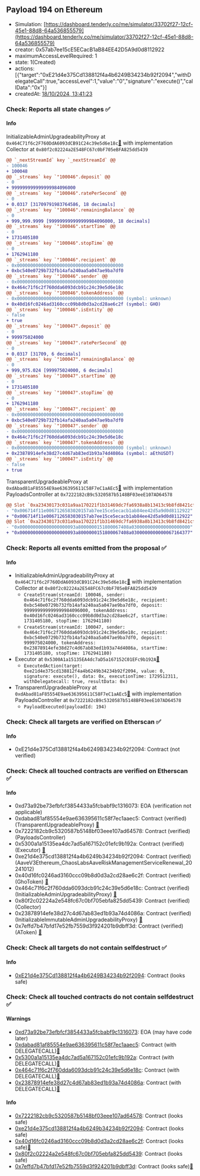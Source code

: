 ## Payload 194 on Ethereum

- Simulation: [https://dashboard.tenderly.co/me/simulator/33702f27-12cf-45e1-88d8-64a536855579](https://dashboard.tenderly.co/me/simulator/33702f27-12cf-45e1-88d8-64a536855579)
- creator: 0x57ab7ee15cE5ECacB1aB84EE42D5A9d0d8112922
- maximumAccessLevelRequired: 1
- state: 1(Created)
- actions: [{"target":"0xE21d4e375Cd138812f4a4b6249B34234b92f2094","withDelegateCall":true,"accessLevel":1,"value":"0","signature":"execute()","callData":"0x"}]
- createdAt: [18/10/2024, 13:41:23](https://etherscan.io/tx/0x9e88e2e04cb4adc95f58ccdc48d8c8bb80bf0fcb5e149967336f470954613bcc)

### Check: Reports all state changes :white_check_mark:

#### Info


InitializableAdminUpgradeabilityProxy at `0x464C71f6c2F760DdA6093dCB91C24c39e5d6e18c`[:ghost:](https://github.com/bgd-labs/aave-address-book "AaveV2Ethereum.COLLECTOR, AaveV2EthereumAMM.COLLECTOR, AaveV2EthereumArc.COLLECTOR, AaveV3Ethereum.COLLECTOR, AaveV3EthereumEtherFi.COLLECTOR, AaveV3EthereumLido.COLLECTOR") with implementation Collector at `0x80f2c02224a2E548FC67c0bF705eBFA825dd5439`
```diff
@@ `_nextStreamId` key `_nextStreamId` @@
- 100046
+ 100048
@@ `_streams` key `"100046".deposit` @@
- 0
+ 999999999999999984096000
@@ `_streams` key `"100046".ratePerSecond` @@
- 0
+ 0.0317 [31709791983764586, 18 decimals]
@@ `_streams` key `"100046".remainingBalance` @@
- 0
+ 999,999.9999 [999999999999999984096000, 18 decimals]
@@ `_streams` key `"100046".startTime` @@
- 0
+ 1731405180
@@ `_streams` key `"100046".stopTime` @@
- 0
+ 1762941180
@@ `_streams` key `"100046".recipient` @@
- 0x0000000000000000000000000000000000000000
+ 0xbc540e0729b732fb14afa240aa5a047ae9ba7df0
@@ `_streams` key `"100046".sender` @@
- 0x0000000000000000000000000000000000000000
+ 0x464c71f6c2f760dda6093dcb91c24c39e5d6e18c
@@ `_streams` key `"100046".tokenAddress` @@
- 0x0000000000000000000000000000000000000000 (symbol: unknown)
+ 0x40d16fc0246ad3160ccc09b8d0d3a2cd28ae6c2f (symbol: GHO)
@@ `_streams` key `"100046".isEntity` @@
- false
+ true
@@ `_streams` key `"100047".deposit` @@
- 0
+ 999975024000
@@ `_streams` key `"100047".ratePerSecond` @@
- 0
+ 0.0317 [31709, 6 decimals]
@@ `_streams` key `"100047".remainingBalance` @@
- 0
+ 999,975.024 [999975024000, 6 decimals]
@@ `_streams` key `"100047".startTime` @@
- 0
+ 1731405180
@@ `_streams` key `"100047".stopTime` @@
- 0
+ 1762941180
@@ `_streams` key `"100047".recipient` @@
- 0x0000000000000000000000000000000000000000
+ 0xbc540e0729b732fb14afa240aa5a047ae9ba7df0
@@ `_streams` key `"100047".sender` @@
- 0x0000000000000000000000000000000000000000
+ 0x464c71f6c2f760dda6093dcb91c24c39e5d6e18c
@@ `_streams` key `"100047".tokenAddress` @@
- 0x0000000000000000000000000000000000000000 (symbol: unknown)
+ 0x23878914efe38d27c4d67ab83ed1b93a74d4086a (symbol: aEthUSDT)
@@ `_streams` key `"100047".isEntity` @@
- false
+ true
```

TransparentUpgradeableProxy at `0xdAbad81aF85554E9ae636395611C58F7eC1aAEc5`[:ghost:](https://github.com/bgd-labs/aave-address-book "GovernanceV3Ethereum.PAYLOADS_CONTROLLER") with implementation PayloadsController at `0x7222182cB9c5320587b5148BF03eeE107AD64578`
```diff
@@ Slot `0xa23430173c031a9aa170221f1b31469dc7fa6938a8b13413c9b8fd8421cf5e2c` @@
- "0x006714f11e0067126583020157ab7ee15ce5ecacb1ab84ee42d5a9d0d8112922"
+ "0x006714f11e0067126583030157ab7ee15ce5ecacb1ab84ee42d5a9d0d8112922"
@@ Slot `0xa23430173c031a9aa170221f1b31469dc7fa6938a8b13413c9b8fd8421cf5e2d` @@
- "0x000000000000000000093a8000000151800067408a0300000000000000000000"
+ "0x000000000000000000093a8000000151800067408a0300000000000067164377"
```


### Check: Reports all events emitted from the proposal :white_check_mark:

#### Info

- InitializableAdminUpgradeabilityProxy at `0x464C71f6c2F760DdA6093dCB91C24c39e5d6e18c`[:ghost:](https://github.com/bgd-labs/aave-address-book "AaveV2Ethereum.COLLECTOR, AaveV2EthereumAMM.COLLECTOR, AaveV2EthereumArc.COLLECTOR, AaveV3Ethereum.COLLECTOR, AaveV3EthereumEtherFi.COLLECTOR, AaveV3EthereumLido.COLLECTOR") with implementation Collector at `0x80f2c02224a2E548FC67c0bF705eBFA825dd5439`
  - `CreateStream(streamId: 100046, sender: 0x464c71f6c2f760dda6093dcb91c24c39e5d6e18c, recipient: 0xbc540e0729b732fb14afa240aa5a047ae9ba7df0, deposit: 999999999999999984096000, tokenAddress: 0x40d16fc0246ad3160ccc09b8d0d3a2cd28ae6c2f, startTime: 1731405180, stopTime: 1762941180)`
  - `CreateStream(streamId: 100047, sender: 0x464c71f6c2f760dda6093dcb91c24c39e5d6e18c, recipient: 0xbc540e0729b732fb14afa240aa5a047ae9ba7df0, deposit: 999975024000, tokenAddress: 0x23878914efe38d27c4d67ab83ed1b93a74d4086a, startTime: 1731405180, stopTime: 1762941180)`
- Executor at `0x5300A1a15135EA4dc7aD5a167152C01EFc9b192A`[:ghost:](https://github.com/bgd-labs/aave-address-book "AaveV2Ethereum.POOL_ADMIN, AaveV2EthereumAMM.POOL_ADMIN, AaveV3Ethereum.ACL_ADMIN, AaveV3EthereumEtherFi.ACL_ADMIN, AaveV3EthereumLido.ACL_ADMIN, GovernanceV3Ethereum.EXECUTOR_LVL_1")
  - `ExecutedAction(target: 0xe21d4e375cd138812f4a4b6249b34234b92f2094, value: 0, signature: execute(), data: 0x, executionTime: 1729512311, withDelegatecall: true, resultData: 0x)`
- TransparentUpgradeableProxy at `0xdAbad81aF85554E9ae636395611C58F7eC1aAEc5`[:ghost:](https://github.com/bgd-labs/aave-address-book "GovernanceV3Ethereum.PAYLOADS_CONTROLLER") with implementation PayloadsController at `0x7222182cB9c5320587b5148BF03eeE107AD64578`
  - `PayloadExecuted(payloadId: 194)`

### Check: Check all targets are verified on Etherscan :white_check_mark:

#### Info

- 0xE21d4e375Cd138812f4a4b6249B34234b92f2094: Contract (not verified) 

### Check: Check all touched contracts are verified on Etherscan :white_check_mark:

#### Info

- 0xd73a92be73efbfcf3854433a5fcbabf9c1316073: EOA (verification not applicable)
- 0xdabad81af85554e9ae636395611c58f7ec1aaec5: Contract (verified) (TransparentUpgradeableProxy) [:ghost:](https://github.com/bgd-labs/aave-address-book "GovernanceV3Ethereum.PAYLOADS_CONTROLLER")
- 0x7222182cb9c5320587b5148bf03eee107ad64578: Contract (verified) (PayloadsController) 
- 0x5300a1a15135ea4dc7ad5a167152c01efc9b192a: Contract (verified) (Executor) [:ghost:](https://github.com/bgd-labs/aave-address-book "AaveV2Ethereum.POOL_ADMIN, AaveV2EthereumAMM.POOL_ADMIN, AaveV3Ethereum.ACL_ADMIN, AaveV3EthereumEtherFi.ACL_ADMIN, AaveV3EthereumLido.ACL_ADMIN, GovernanceV3Ethereum.EXECUTOR_LVL_1")
- 0xe21d4e375cd138812f4a4b6249b34234b92f2094: Contract (verified) (AaveV3Ethereum_ChaosLabsAaveRiskManagementServiceRenewal_20241012) 
- 0x40d16fc0246ad3160ccc09b8d0d3a2cd28ae6c2f: Contract (verified) (GhoToken) [:ghost:](https://github.com/bgd-labs/aave-address-book "AaveV3Ethereum.ASSETS.GHO.UNDERLYING, MiscEthereum.GHO_TOKEN")
- 0x464c71f6c2f760dda6093dcb91c24c39e5d6e18c: Contract (verified) (InitializableAdminUpgradeabilityProxy) [:ghost:](https://github.com/bgd-labs/aave-address-book "AaveV2Ethereum.COLLECTOR, AaveV2EthereumAMM.COLLECTOR, AaveV2EthereumArc.COLLECTOR, AaveV3Ethereum.COLLECTOR, AaveV3EthereumEtherFi.COLLECTOR, AaveV3EthereumLido.COLLECTOR")
- 0x80f2c02224a2e548fc67c0bf705ebfa825dd5439: Contract (verified) (Collector) 
- 0x23878914efe38d27c4d67ab83ed1b93a74d4086a: Contract (verified) (InitializableImmutableAdminUpgradeabilityProxy) [:ghost:](https://github.com/bgd-labs/aave-address-book "AaveV3Ethereum.ASSETS.USDT.A_TOKEN")
- 0x7effd7b47bfd17e52fb7559d3f924201b9dbff3d: Contract (verified) (AToken) [:ghost:](https://github.com/bgd-labs/aave-address-book "AaveV3Ethereum.DEFAULT_A_TOKEN_IMPL_REV_1")

### Check: Check all targets do not contain selfdestruct :white_check_mark:

#### Info

- [0xE21d4e375Cd138812f4a4b6249B34234b92f2094](https://etherscan.io/address/0xE21d4e375Cd138812f4a4b6249B34234b92f2094): Contract (looks safe)

### Check: Check all touched contracts do not contain selfdestruct :white_check_mark:

#### Warnings

- [0xd73a92be73efbfcf3854433a5fcbabf9c1316073](https://etherscan.io/address/0xd73a92be73efbfcf3854433a5fcbabf9c1316073): EOA (may have code later)
- [0xdabad81af85554e9ae636395611c58f7ec1aaec5](https://etherscan.io/address/0xdabad81af85554e9ae636395611c58f7ec1aaec5): Contract (with DELEGATECALL)[:ghost:](https://github.com/bgd-labs/aave-address-book "GovernanceV3Ethereum.PAYLOADS_CONTROLLER")
- [0x5300a1a15135ea4dc7ad5a167152c01efc9b192a](https://etherscan.io/address/0x5300a1a15135ea4dc7ad5a167152c01efc9b192a): Contract (with DELEGATECALL)[:ghost:](https://github.com/bgd-labs/aave-address-book "AaveV2Ethereum.POOL_ADMIN, AaveV2EthereumAMM.POOL_ADMIN, AaveV3Ethereum.ACL_ADMIN, AaveV3EthereumEtherFi.ACL_ADMIN, AaveV3EthereumLido.ACL_ADMIN, GovernanceV3Ethereum.EXECUTOR_LVL_1")
- [0x464c71f6c2f760dda6093dcb91c24c39e5d6e18c](https://etherscan.io/address/0x464c71f6c2f760dda6093dcb91c24c39e5d6e18c): Contract (with DELEGATECALL)[:ghost:](https://github.com/bgd-labs/aave-address-book "AaveV2Ethereum.COLLECTOR, AaveV2EthereumAMM.COLLECTOR, AaveV2EthereumArc.COLLECTOR, AaveV3Ethereum.COLLECTOR, AaveV3EthereumEtherFi.COLLECTOR, AaveV3EthereumLido.COLLECTOR")
- [0x23878914efe38d27c4d67ab83ed1b93a74d4086a](https://etherscan.io/address/0x23878914efe38d27c4d67ab83ed1b93a74d4086a): Contract (with DELEGATECALL)[:ghost:](https://github.com/bgd-labs/aave-address-book "AaveV3Ethereum.ASSETS.USDT.A_TOKEN")

#### Info

- [0x7222182cb9c5320587b5148bf03eee107ad64578](https://etherscan.io/address/0x7222182cb9c5320587b5148bf03eee107ad64578): Contract (looks safe)
- [0xe21d4e375cd138812f4a4b6249b34234b92f2094](https://etherscan.io/address/0xe21d4e375cd138812f4a4b6249b34234b92f2094): Contract (looks safe)
- [0x40d16fc0246ad3160ccc09b8d0d3a2cd28ae6c2f](https://etherscan.io/address/0x40d16fc0246ad3160ccc09b8d0d3a2cd28ae6c2f): Contract (looks safe)[:ghost:](https://github.com/bgd-labs/aave-address-book "AaveV3Ethereum.ASSETS.GHO.UNDERLYING, MiscEthereum.GHO_TOKEN")
- [0x80f2c02224a2e548fc67c0bf705ebfa825dd5439](https://etherscan.io/address/0x80f2c02224a2e548fc67c0bf705ebfa825dd5439): Contract (looks safe)
- [0x7effd7b47bfd17e52fb7559d3f924201b9dbff3d](https://etherscan.io/address/0x7effd7b47bfd17e52fb7559d3f924201b9dbff3d): Contract (looks safe)[:ghost:](https://github.com/bgd-labs/aave-address-book "AaveV3Ethereum.DEFAULT_A_TOKEN_IMPL_REV_1")

